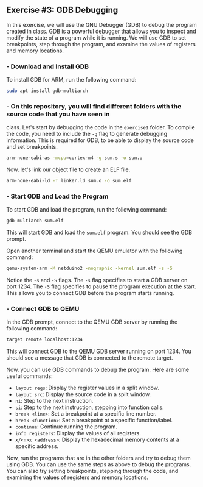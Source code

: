 ## Exercise #3: GDB Debugging
In this exercise, we will use the GNU Debugger (GDB) to debug the program created in class. GDB is a
powerful debugger that allows you to inspect and modify the state of a program while it is running.
We will use GDB to set breakpoints, step through the program, and examine the values of registers
and memory locations.

### - Download and Install GDB
To install GDB for ARM, run the following command:
```bash
sudo apt install gdb-multiarch
```

### - On this repository, you will find different folders with the source code that you have seen in
class. Let's start by debugging the code in the `exercise1` folder. 
To compile the code, you need to include the `-g` flag to generate debugging information. This is
required for GDB, to be able to display the source code and set breakpoints.
```bash
arm-none-eabi-as -mcpu=cortex-m4 -g sum.s -o sum.o
```
Now, let's link our object file to create an ELF file.
```bash
arm-none-eabi-ld -T linker.ld sum.o -o sum.elf
```
### - Start GDB and Load the Program
To start GDB and load the program, run the following command:
```bash
gdb-multiarch sum.elf
```
This will start GDB and load the `sum.elf` program. You should see the GDB prompt.

Open another terminal and start the QEMU emulator with the following command:
```bash
qemu-system-arm -M netduino2 -nographic -kernel sum.elf -s -S
```
Notice the `-s` and `-S` flags. The `-s` flag specifies to start a GDB server on port 1234. The `-S`
flag specifies to pause the program execution at the start. This allows you to connect GDB before
the program starts running.

### - Connect GDB to QEMU
In the GDB prompt, connect to the QEMU GDB server by running the following command:
```bash
target remote localhost:1234
```
This will connect GDB to the QEMU GDB server running on port 1234. You should see a message that GDB 
is connected to the remote target.

Now, you can use GDB commands to debug the program. Here are some useful commands:
- `layout regs`: Display the register values in a split window.
- `layout src`: Display the source code in a split window.
- `ni`: Step to the next instruction.
- `si`: Step to the next instruction, stepping into function calls.
- `break <line>`: Set a breakpoint at a specific line number.
- `break <function>`: Set a breakpoint at a specific function/label.
- `continue`: Continue running the program.
- `info registers`: Display the values of all registers.
- `x/<n>x <address>`: Display the hexadecimal memory contents at a specific address.

Now, run the programs that are in the other folders and try to debug them using GDB. You can use the
same steps as above to debug the programs. You can also try setting breakpoints, stepping through
the code, and examining the values of registers and memory locations. 







